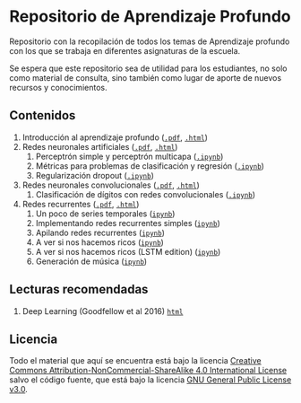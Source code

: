 # Repositorio de Aprendizaje Profundo

Repositorio con la recopilación de todos los temas de Aprendizaje profundo con los que se trabaja en diferentes asignaturas de la escuela.

Se espera que este repositorio sea de utilidad para los estudiantes, no solo como material de consulta, sino también como lugar de aporte de nuevos recursos y conocimientos.

## Contenidos

1. Introducción al aprendizaje profundo ([`.pdf`](https://etsisi.github.io/Aprendizaje-profundo/Slides/01.%20Introducci%C3%B3n%20al%20aprendizaje%20profundo.pdf), [`.html`](https://etsisi.github.io/Aprendizaje-profundo/Slides/01.%20Introducci%C3%B3n%20al%20aprendizaje%20profundo.html))
2. Redes neuronales artificiales ([`.pdf`](https://etsisi.github.io/Aprendizaje-profundo/Slides/02.%20Redes%20neuronales%20artificiales.pdf), [`.html`](https://etsisi.github.io/Aprendizaje-profundo/Slides/02.%20Redes%20neuronales%20artificiales.html))
   1. Perceptrón simple y perceptrón multicapa ([`.ipynb`](https://etsisi.github.io/Aprendizaje-profundo/Notebooks/Redes%20neuronales%20artificiales%20-%20Perceptrón%20simple%20y%20perceptrón%20multicapa.ipynb))
   2. Métricas para problemas de clasificación y regresión ([`.ipynb`](https://etsisi.github.io/Aprendizaje-profundo/Notebooks/Redes%20neuronales%20artificiales%20-%20Métricas%20para%20problemas%20de%20clasificación%20y%20regresión.ipynb))
   3. Regularización dropout ([`.ipynb`](https://etsisi.github.io/Aprendizaje-profundo/Notebooks/https://etsisi.github.io/Aprendizaje-profundo/Notebooks/Redes%20neuronales%20artificiales$%20-%20Regularización%20dropout.ipynb))
3. Redes neuronales convolucionales ([`.pdf`](https://etsisi.github.io/Aprendizaje-profundo/Slides/03.%20Redes%20convolucionales.pdf), [`.html`](https://etsisi.github.io/Aprendizaje-profundo/Slides/03.%20Redes%20convolucionales.html))
   1. Clasificación de dígitos con redes convolucionales ([`.ipynb`](https://etsisi.github.io/Aprendizaje-profundo/Notebooks/03.%20Clasificación%20de%20dígitos%20con%20redes%20convolucionales.ipynb))
4. Redes recurrentes ([`.pdf`](https://etsisi.github.io/Aprendizaje-profundo/Slides/04.%20Redes%20recurrentes.pdf), [`.html`](https://etsisi.github.io/Aprendizaje-profundo/Slides/04.%20Redes%20recurrentes.html))
   1. Un poco de series temporales ([`ipynb`](https://etsisi.github.io/Aprendizaje-profundo/Notebooks/%20Un%20poco%20de%20series%20temporales.ipynb))
   2. Implementando redes recurrentes simples ([`ipynb`](https://etsisi.github.io/Aprendizaje-profundo/Notebooks/Implementando%20redes%20recurrentes%20simples.ipynb))
   3. Apilando redes recurrentes ([`ipynb`](https://etsisi.github.io/Aprendizaje-profundo/Notebooks/Apilando%20redes%20recurrentes.ipynb))
   4. A ver si nos hacemos ricos ([`ipynb`](https://etsisi.github.io/Aprendizaje-profundo/Notebooks/A%20ver%20si%20nos%20hacemos%20ricos.ipynb))
   5. A ver si nos hacemos ricos (LSTM edition) ([`ipynb`](https://etsisi.github.io/A%20ver%20si%20nos%20hacemos%20ricos%20(LSTM%20edition).ipynb))
   6. Generación de música ([`ipynb`](https://etsisi.github.io/Aprendizaje-profundo/Notebooks/Generación%20de%20música.ipynb))

## Lecturas recomendadas

1. Deep Learning (Goodfellow et al 2016) [`html`](https://www.deeplearningbook.org/)

## Licencia

Todo el material que aquí se encuentra está bajo la licencia [Creative Commons Attribution-NonCommercial-ShareAlike 4.0 International License](https://creativecommons.org/licenses/by-nc-sa/4.0/) salvo el código fuente, que está bajo la licencia [GNU General Public License v3.0](https://www.gnu.org/licenses/gpl-3.0.html).
